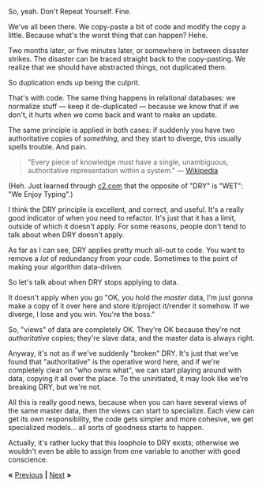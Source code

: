 So, yeah. Don't Repeat Yourself. Fine.

We've all been there. We copy-paste a bit of code and modify the copy a little.
Because what's the worst thing that can happen? Hehe.

Two months later, or five minutes later, or somewhere in between disaster
strikes. The disaster can be traced straight back to the copy-pasting. We
realize that we should have abstracted things, not duplicated them.

So duplication ends up being the culprit.

That's with code. The same thing happens in relational databases: we normalize
stuff &mdash; keep it de-duplicated &mdash; because we know that if we don't,
it hurts when we come back and want to make an update.

The same principle is applied in both cases: if suddenly you have two
authoritative copies of *something*, and they start to diverge, this usually
spells trouble. And pain.

> "Every piece of knowledge must have a single, unambiguous, authoritative
> representation within a system." &mdash;
> [Wikipedia](https://en.wikipedia.org/wiki/Don%27t_repeat_yourself)

(Heh. Just learned through
[c2.com](http://www.c2.com/cgi/wiki?DontRepeatYourself) that the opposite of
"DRY" is "WET": "We Enjoy Typing".)

I think the DRY principle is excellent, and correct, and useful. It's a really
good indicator of when you need to refactor. It's just that it has a limit,
outside of which it doesn't apply. For some reasons, people don't tend to talk
about when DRY doesn't apply.

As far as I can see, DRY applies pretty much all-out to code. You want to
remove a *lot* of redundancy from your code. Sometimes to the point of making
your algorithm data-driven.

So let's talk about when DRY stops applying to data.

It doesn't apply when you go "OK, you hold the *master* data, I'm just gonna
make a copy of it over here and store it/project it/render it somehow. If we
diverge, I lose and you win. You're the boss."

So, "views" of data are completely OK. They're OK because they're not
*authoritative* copies; they're slave data, and the master data is always
right.

Anyway, it's not as if we've suddenly "broken" DRY. It's just that we've found
that "authoritative" is the operative word here, and if we're completely clear
on "who owns what", we can start playing around with data, copying it all over
the place. To the uninitiated, it may look like we're breaking DRY, but we're
not.

All this is really good news, because when you can have several views of the
same master data, then the views can start to specialize. Each view can get its
own responsibility, the code gets simpler and more cohesive, we get specialized
models... all sorts of goodness starts to happen.

Actually, it's rather lucky that this loophole to DRY exists; otherwise we
wouldn't even be able to assign from one variable to another with good
conscience.

**«** [Previous](PROMISE.md) **|** [Next](HEX.md) **»**
